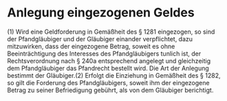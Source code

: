 # Anlegung eingezogenen Geldes

(1) Wird eine Geldforderung in Gemäßheit des § 1281 eingezogen, so sind der Pfandgläubiger und der Gläubiger einander verpflichtet, dazu mitzuwirken, dass der eingezogene Betrag, soweit es ohne Beeinträchtigung des Interesses des Pfandgläubigers tunlich ist, der Rechtsverordnung nach § 240a entsprechend angelegt und gleichzeitig dem Pfandgläubiger das Pfandrecht bestellt wird. Die Art der Anlegung bestimmt der Gläubiger.(2) Erfolgt die Einziehung in Gemäßheit des § 1282, so gilt die Forderung des Pfandgläubigers, soweit ihm der eingezogene Betrag zu seiner Befriedigung gebührt, als von dem Gläubiger berichtigt. 

